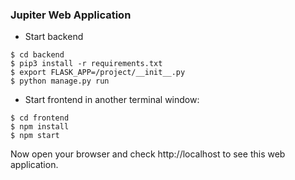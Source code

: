 ### Jupiter Web Application

* Start backend
```console
$ cd backend
$ pip3 install -r requirements.txt
$ export FLASK_APP=/project/__init__.py
$ python manage.py run
```

* Start frontend in another terminal window:
```console
$ cd frontend
$ npm install
$ npm start
```

Now open your browser and check http://localhost to see this web application.
